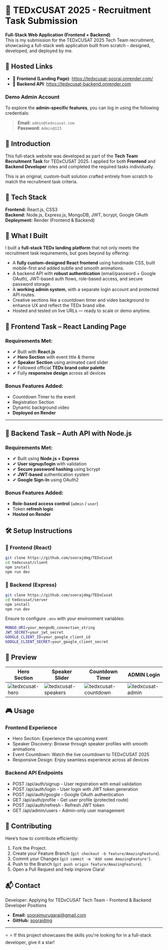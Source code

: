 # 🎤 TEDxCUSAT 2025 - Recruitment Task Submission  
**Full-Stack Web Application (Frontend + Backend)**  
This is my submission for the TEDxCUSAT 2025 Tech Team recruitment, showcasing a full-stack web application built from scratch - designed, developed, and deployed by me.

## 📌 Hosted Links

- 🔗 **Frontend (Landing Page)**: https://tedxcusat-sooraj.onrender.com/
- 🔗 **Backend API**: https://tedxcusat-backend.onrender.com

### Demo Admin Account

To explore the **admin-specific features**, you can log in using the following credentials:

> **Email:** `admin@tedxcusat.com`  
> **Password:** `Admin@123`


## 📖 Introduction

This full-stack website was developed as part of the **Tech Team Recruitment Task** for TEDxCUSAT 2025. I applied for both **Frontend** and **Backend Developer** roles and completed the required tasks individually.

This is an original, custom-built solution crafted entirely from scratch to match the recruitment task criteria.

## 🧰 Tech Stack

**Frontend:** React.js, CSS3  
**Backend:** Node.js, Express.js, MongoDB, JWT, bcrypt, Google OAuth  
**Deployment:** Render (Frontend & Backend)

## 🧠 What I Built

I built a **full-stack TEDx landing platform** that not only meets the recruitment task requirements, but goes beyond by offering:

- A **fully custom-designed React frontend** using handmade CSS, built mobile-first and added subtle and smooth animations.
- A backend API with **robust authentication** (email/password + Google OAuth), JWT-based auth flows, role-based access, and secure password storage.
- A **working admin system**, with a separate login account and protected API routes.
- Creative sections like a countdown timer and video background to enhance UX and reflect the TEDx brand vibe.
- Hosted and tested on live URLs — ready to scale or demo anytime.


## 🚀 Frontend Task – React Landing Page

### Requirements Met:
- ✔ Built with **React.js**
- ✔ **Hero Section** with event title & theme
- ✔ **Speaker Section** using animated card slider
- ✔ Followed official **TEDx brand color palette**
- ✔ Fully **responsive design** across all devices

### Bonus Features Added:
- Countdown Timer to the event  
- Registration Section  
- Dynamic background video  
- **Deployed on Render**

---

## 🔐 Backend Task – Auth API with Node.js

### Requirements Met:
- ✔ Built using **Node.js + Express**
- ✔ **User signup/login** with validation
- ✔ **Secure password hashing** using bcrypt
- ✔ **JWT-based** authentication system
- ✔ **Google Sign-In** using OAuth2

### Bonus Features Added:
- **Role-based access control** (`admin` / `user`)  
- Token **refresh logic**  
- **Hosted on Render**  


## 🛠️ Setup Instructions

### 🔧 Frontend (React)

```bash
git clone https://github.com/soorajdmg/TEDxCusat
cd tedxcusat/client
npm install
npm run dev
```

### 🔐 Backend (Express)

```bash
git clone https://github.com/soorajdmg/TEDxCusat
cd tedxcusat/server
npm install
npm run dev

```

Ensure to configure  `.env` with your environment variables:

```bash
MONGO_URI=your_mongodb_connection_string
JWT_SECRET=your_jwt_secret
GOOGLE_CLIENT_ID=your_google_client_id
GOOGLE_CLIENT_SECRET=your_google_client_secret
```

## 📸 Preview

| Hero Section | Speaker Slider | Countdown Timer | ADMIN Login |
|--------------|----------------|-----------------|--------------|
| ![tedxcusat-hero](https://github.com/user-attachments/assets/7785738a-cee7-4bce-8e16-da796c05898f)| ![tedxcusat-speakers](https://github.com/user-attachments/assets/2db9ea79-7c1b-4d0e-8d6a-ddc1073437c0) | ![tedxcusat-countdown](https://github.com/user-attachments/assets/2a82769e-11f4-4dba-8715-db1edb4d5d72) | ![tedxcusat-admin](https://github.com/user-attachments/assets/7d459107-c1f3-4504-968d-6830e80b20ae) |



## 🎮 Usage

### Frontend Experience

- Hero Section: Experience the upcoming event
- Speaker Discovery: Browse through speaker profiles with smooth animations
- Event Countdown: Watch the live countdown to TEDxCUSAT 2025
- Responsive Design: Enjoy seamless experience across all devices

### Backend API Endpoints

- POST /api/auth/signup - User registration with email validation
- POST /api/auth/login - User login with JWT token generation
- POST /api/auth/google - Google OAuth authentication
- GET /api/auth/profile - Get user profile (protected route)
- POST /api/auth/refresh - Refresh JWT token
- GET /api/admin/users - Admin-only user management

## 🤝 Contributing

Here’s how to contribute efficiently:

1. Fork the Project.
2. Create your Feature Branch (`git checkout -b feature/AmazingFeature`).
3. Commit your Changes (`git commit -m 'Add some AmazingFeature'`).
4. Push to the Branch (`git push origin feature/AmazingFeature`).
5. Open a Pull Request and help improve Clara!

## 📬 Contact

Developer: Applying for TEDxCUSAT Tech Team - Frontend & Backend Developer Positions

- **Email:** [soorajmurugaraj@gmail.com](mailto:soorajmurugaraj@gmail.com)
- **GitHub:** [soorajdmg](https://github.com/soorajdmg)

---

⭐️ ⭐️ If this project showcases the skills you're looking for in a full-stack developer, give it a star!
